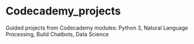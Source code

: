 # Codecademy_projects

Guided projects from Codecademy modules: Python 3, Natural Language Processing, Build Chatbots, Data Science
